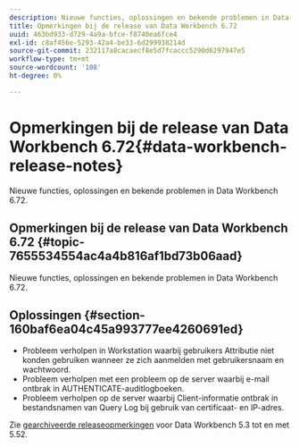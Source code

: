 ```yaml
---
description: Nieuwe functies, oplossingen en bekende problemen in Data Workbench 6.72.
title: Opmerkingen bij de release van Data Workbench 6.72
uuid: 463bd933-d729-4a9a-bfce-f8740ea6fce4
exl-id: c8af456e-5293-42a4-be33-6d299938214d
source-git-commit: 232117a8cacaecf8e5d7fcaccc5290d6297947e5
workflow-type: tm+mt
source-wordcount: '108'
ht-degree: 0%

---
```


# Opmerkingen bij de release van Data Workbench 6.72{#data-workbench-release-notes}

Nieuwe functies, oplossingen en bekende problemen in Data Workbench 6.72.

## Opmerkingen bij de release van Data Workbench 6.72 {#topic-7655534554ac4a4b816af1bd73b06aad}

Nieuwe functies, oplossingen en bekende problemen in Data Workbench 6.72.

## Oplossingen {#section-160baf6ea04c45a993777ee4260691ed}

* Probleem verholpen in Workstation waarbij gebruikers Attributie niet konden gebruiken wanneer ze zich aanmelden met gebruikersnaam en wachtwoord.
* Probleem verholpen met een probleem op de server waarbij e-mail ontbrak in AUTHENTICATE-auditlogboeken.
* Probleem verholpen op de server waarbij Client-informatie ontbrak in bestandsnamen van Query Log bij gebruik van certificaat- en IP-adres.

Zie [gearchiveerde releaseopmerkingen](https://experienceleague.adobe.com/docs/data-workbench/using/release-notes/release-notes.html) voor Data Workbench 5.3 tot en met 5.52.
